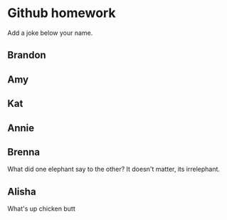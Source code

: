 # Github homework

Add a joke below your name.


## Brandon

## Amy

## Kat

## Annie

## Brenna
What did one elephant say to the other?
It doesn't matter, its irrelephant. 

## Alisha
What's up chicken butt
